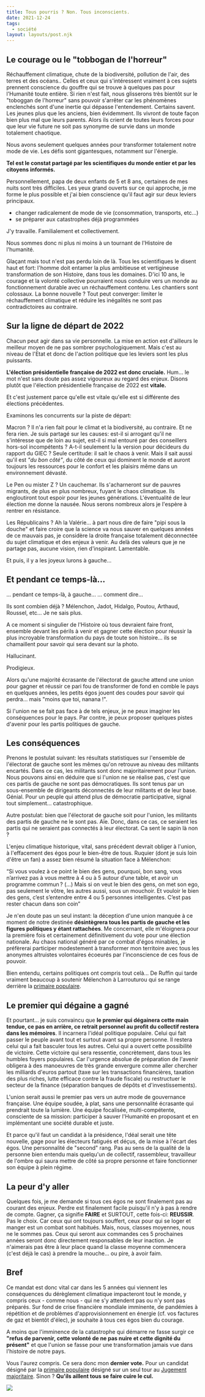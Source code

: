 ```yaml
---
title: Tous pourris ? Non. Tous inconscients.
date: 2021-12-24
tags:
  - société
layout: layouts/post.njk
---
```



## Le courage ou le "tobbogan de l'horreur"

Réchauffement climatique, chute de la biodiversité, pollution de l'air, des terres et des océans..
Celles et ceux qui s'intéressent vraiment à ces sujets prennent conscience du gouffre qui se trouve à quelques pas pour l'Humanité toute entière.
Si rien n'est fait, nous glisserons très bientôt sur le "toboggan de l'horreur" sans pouvoir s'arrêter car les phénomènes enclenchés sont d'une inertie qui dépasse l'entendement.
Certains savent. Les jeunes plus que les anciens, bien évidemment.
Ils vivront de toute façon bien plus mal que leurs parents.
Alors ils crient de toutes leurs forces pour que leur vie future ne soit pas synonyme de survie dans un monde totalement chaotique.

Nous avons seulement quelques années pour transformer totalement notre mode de vie. Les défis sont gigantesques, notamment sur l'énergie.

**Tel est le constat partagé par les scientifiques du monde entier et par les citoyens informés.**

Personnellement, papa de deux enfants de 5 et 8 ans, certaines de mes nuits sont très difficiles. Les yeux grand ouverts sur ce qui approche, je me forme le plus possible et j'ai bien conscience qu'il faut agir sur deux leviers principaux.
- changer radicalement de mode de vie (consommation, transports, etc...)
- se préparer aux catastrophes déjà programmées

J'y travaille. 
Familialement et collectivement.

Nous sommes donc ni plus ni moins à un tournant de l'Histoire de l'humanité.

Glaçant mais tout n'est pas perdu loin de là.
Tous les scientifiques le disent haut et fort: l'homme doit entamer la plus ambitieuse et vertigineuse transformation de son Histoire, dans tous les domaines. D'ici 10 ans, le courage et la volonté collective pourraient nous conduire vers un monde au fonctionnement durable avec un réchauffement contenu. Les chantiers sont colossaux.
La bonne nouvelle ? Tout peut converger: limiter le réchauffement climatique et réduire les inégalités ne sont pas contradictoires au contraire.

## Sur la ligne de départ de 2022

Chacun peut agir dans sa vie personnelle. La mise en action est d'ailleurs le meilleur moyen de ne pas sombrer psychologiquement.
Mais c'est au niveau de l'Etat et donc de l'action politique que les leviers sont les plus puissants.

**L'élection présidentielle française de 2022 est donc cruciale.**
Hum... le mot n'est sans doute pas assez vigoureux au regard des enjeux.
Disons plutôt que l'élection présidentielle française de 2022 est **vitale.**

Et c'est justement parce qu'elle est vitale qu'elle est si différente des élections précédentes.

Examinons les concurrents sur la piste de départ:

Macron ? Il n'a rien fait pour le climat et la biodiversité, au contraire. Et ne fera rien.
Je suis partagé sur les causes: est-il si arrogant qu'il ne s'intéresse que de loin au sujet, est-il si mal entouré par des conseillers hors-sol incompétents ? A-t-il seulement lu la version pour décideurs du rapport du GIEC ?
Seule certitude: il sait le chaos à venir.
Mais il sait aussi qu'il est *"du bon côté"*, du côté de ceux qui dominent le monde et auront toujours les ressources pour le confort et les plaisirs même dans un environnement dévasté.

Le Pen ou mister Z ? Un cauchemar.
Ils s'acharneront sur de pauvres migrants, de plus en plus nombreux, fuyant le chaos climatique. Ils engloutiront tout espoir pour les jeunes générations. L'éventualité de leur élection me donne la nausée. Nous serons nombreux alors je l'espère à rentrer en résistance.

Les Républicains ? Ah la Valérie... à part nous dire de faire "pipi sous la douche" et faire croire que la science va nous sauver en quelques années de ce mauvais pas, je considère la droite française totalement déconnectée du sujet climatique et des enjeux à venir. Au delà des valeurs que je ne partage pas, aucune vision, rien d'inspirant. Lamentable.

Et puis, il y a les joyeux lurons à gauche...

## Et pendant ce temps-là...

... pendant ce temps-là, à gauche...
... comment dire...

Ils sont combien déjà ? Mélenchon, Jadot, Hidalgo, Poutou, Arthaud, Roussel, etc... Je ne sais plus.

A ce moment si singulier de l'Histoire où tous devraient faire front, ensemble devant les périls à venir et gagner cette élection pour réussir la plus incroyable transformation du pays de toute son histoire... ils se chamaillent pour savoir qui sera devant sur la photo.

Hallucinant.

Prodigieux.

Alors qu'une majorité écrasante de l'électorat de gauche attend une union pour gagner et réussir ce pari fou de transformer de fond en comble le pays en quelques années, les petits égos jouent des coudes pour savoir qui perdra... mais "moins que toi, nanana !".

Si l'union ne se fait pas face à de tels enjeux, je ne peux imaginer les conséquences pour le pays. Par contre, je peux proposer quelques pistes d'avenir pour les partis politiques de gauche.

## Les conséquences

Prenons le postulat suivant: les résultats statistiques sur l'ensemble de l'électorat de gauche sont les mêmes qu'on retrouve au niveau des militants encartés. Dans ce cas, les militants sont donc majoritairement pour l'union. Nous pouvons ainsi en déduire que si l'union ne se réalise pas, c'est que ces partis de gauche ne sont pas démocratiques. Ils sont tenus par un sous-ensemble de dirigeants déconnectés de leur militants et de leur base. 
Génial.
Pour un peuple qui attend plus de démocratie participative, signal tout simplement... catastrophique.

Autre postulat: bien que l'électorat de gauche soit pour l'union, les militants des partis de gauche ne le sont pas. Aïe. Donc, dans ce cas, ce seraient les partis qui ne seraient pas connectés à leur électorat. Ca sent le sapin là non ?

L'enjeu climatique historique, vital, sans précédent devrait obliger à l'union, à l'effacement des égos pour le bien-être de tous.
Ruquier (dont je suis loin d'être un fan) a assez bien résumé la situation face à Mélenchon: 

<p class="quote">
“Si vous voulez à ce point le bien des gens, pourquoi, bon sang, vous n’arrivez pas à vous mettre à 4 ou à 5 autour d’une table, et avoir un programme commun ? (…) Mais si on veut le bien des gens, on met son ego, pas seulement le vôtre, les autres aussi, sous un mouchoir. Et vouloir le bien des gens, c’est s’entendre entre 4 ou 5 personnes intelligentes. C’est pas rester chacun dans son coin”
</p>

Je n'en doute pas un seul instant: la déception d'une union manquée à ce moment de notre destinée **désintègrera tous les partis de gauche et les figures politiques y étant rattachées**. Me concernant, elle m'éloignera pour la première fois et certainement définitivement du vote pour une élection nationale. Au chaos national généré par ce combat d'égos minables, je préfèrerai participer modestement à transformer mon territoire avec tous les anonymes altruistes volontaires écoeurés par l'inconscience de ces fous de pouvoir.

Bien entendu, certains politiques ont compris tout celà... De Ruffin qui tarde vraiment beaucoup à soutenir Mélenchon à Larrouturou qui se range derrière la [primaire populaire](https://primairepopulaire.fr/).

## Le premier qui dégaine a gagné

Et pourtant... je suis convaincu que **le premier qui dégainera cette main tendue, ce pas en arrière, ce retrait personnel au profit du collectif restera dans les mémoires**.
Il incarnera l'idéal politique populaire. Celui qui fait passer le peuple avant tout et surtout avant sa propre personne. Il restera celui qui a fait basculer tous les autres. Celui qui a ouvert cette possibilité de victoire. Cette victoire qui sera ressentie, concrètement, dans tous les humbles foyers populaires.
Car l'urgence absolue de préparation de l'avenir obligera à des manoeuvres de très grande envergure comme aller chercher les milliards d'euros partout (taxe sur les transactions financières, taxation des plus riches, lutte efficace contre la fraude fiscale) ou restructuer le secteur de la finance (séparation banques de dépôts et d'investissements).

L'union serait aussi le premier pas vers un autre mode de gouvernance française. Une équipe soudée, à plat, sans une personnalité écrasante qui prendrait toute la lumière. Une équipe focalisée, multi-compétente, consciente de sa mission: participer à sauver l'Humanité en proposant et en implémentant une société durable et juste.

Et parce qu'il faut un candidat à la présidence, l'déal serait une tête nouvelle, gage pour les électeurs fatigués et déçus, de la mise à l'écart des égos. Une personnalité de "second" rang. Pas au sens de la qualité de la personne bien entendu mais quelqu'un de collectif, rassembleur, travailleur de l'ombre qui saura mettre de côté sa propre personne et faire fonctionner son équipe à plein régime.

## La peur d'y aller

Quelques fois, je me demande si tous ces égos ne sont finalement pas au courant des enjeux. Perdre est finalement facile puisqu'il n'y à pas à rendre de compte.
Gagner, ça signifie **FAIRE** et SURTOUT, cette fois-ci: **REUSSIR**. Pas le choix. Car ceux qui ont toujours souffert, ceux pour qui se loger et manger est un combat sont habitués. Mais, nous, classes moyennes, nous ne le sommes pas. Ceux qui seront aux commandes ces 5 prochaines années seront donc directement responsables de leur inaction.
Je n'aimerais pas être à leur place quand la classe moyenne commencera (c'est déjà le cas) à prendre la mouche... ou pire, à avoir faim.

## Bref

Ce mandat est donc vital car dans les 5 années qui viennent les conséquences du dérèglement climatique impacteront tout le monde, y compris ceux - comme nous - qui ne s'y attendent pas ou n'y sont pas préparés.
Sur fond de crise financière mondiale imminente, de pandémies à répétition et de problèmes d'approvisionnement en énergie (cf. vos factures de gaz et bientôt d'élec), je souhaite à tous ces égos bien du courage.

A moins que l'imminence de la catastrophe qui démarre ne fasse surgir ce **"refus de parvenir, cette volonté de ne pas nuire et cette dignité du présent"** et que l'union se fasse pour une transformation jamais vue dans l'histoire de notre pays.

Vous l'aurez compris. Ce sera donc mon **dernier vote.**
Pour un candidat désigné par la [primaire populaire](https://primairepopulaire.fr/) désigné sur un seul tour au [Jugement majoritaire](https://vimeo.com/548289818).
Sinon ? 
**Qu'ils aillent tous se faire cuire le cul.**

<div class="flex justify-center">
  <a class="no-decoration" href="https://primairepopulaire.fr/"><img class="max-w-lg post-img" src="/static/img/primaire-pop.png"></a>
</div>

